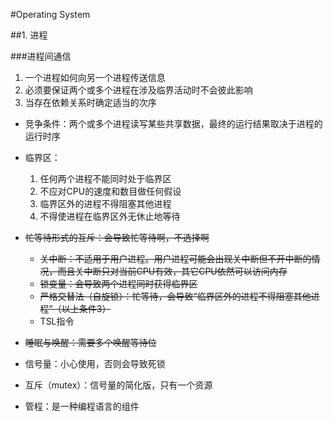 #Operating System

##1. 进程

###进程间通信

1. 一个进程如何向另一个进程传送信息
2. 必须要保证两个或多个进程在涉及临界活动时不会彼此影响    
3. 当存在依赖关系时确定适当的次序


- 竞争条件：两个或多个进程读写某些共享数据，最终的运行结果取决于进程的运行时序
- 临界区：
    1. 任何两个进程不能同时处于临界区
    2. 不应对CPU的速度和数目做任何假设
    3. 临界区外的进程不得阻塞其他进程
    4. 不得使进程在临界区外无休止地等待
    
- ~~忙等待形式的互斥：会导致忙等待啊，不选择啊~~
    - ~~关中断：不适用于用户进程。用户进程可能会出现关中断但不开中断的情况，而且关中断只对当前CPU有效，其它CPU依然可以访问内存~~
    - ~~锁变量：会导致两个进程同时获得临界区~~
    - ~~严格交替法（自旋锁）：忙等待，会导致“临界区外的进程不得阻塞其他进程”（以上条件3）~~
    - TSL指令
    
- ~~睡眠与唤醒：需要多个唤醒等待位~~

- 信号量：小心使用，否则会导致死锁
- 互斥（mutex）：信号量的简化版，只有一个资源
- 管程：是一种编程语言的组件
